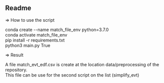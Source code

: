 
## Readme

=> How to use the script

conda create --name match_file_env python=3.7.0<br/>
conda activate match_file_env<br/>
pip install -r requirements.txt<br/>
python3 main.py True<br/>

=> Result

A file match_evt_edf.csv is create at the location data/preprocessing of the repository.<br/>
This file can be use for the second script on the list (simplify_evt)
